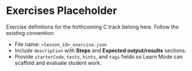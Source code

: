 # Exercises Placeholder

Exercise definitions for the forthcoming C track belong here. Follow the existing convention:

- File name: `<lesson_id>_exercise.json`
- Include `description` with **Steps** and **Expected output/results** sections.
- Provide `starterCode`, `tests`, `hints`, and `tags` fields so Learn Mode can scaffold and evaluate student work.
